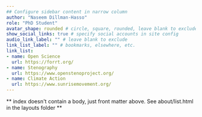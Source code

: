 ```yaml
---
## Configure sidebar content in narrow column
author: "Naseem Dillman-Hasso"
role: "PhD Student"
avatar_shape: rounded # circle, square, rounded, leave blank to exclude
show_social_links: true # specify social accounts in site config
audio_link_label: "" # leave blank to exclude
link_list_label: "" # bookmarks, elsewhere, etc.
link_list:
- name: Open Science
  url: https://forrt.org/
- name: Stenography
  url: https://www.openstenoproject.org/
- name: Climate Action
  url: https://www.sunrisemovement.org/
---
```


** index doesn't contain a body, just front matter above.
See about/list.html in the layouts folder **